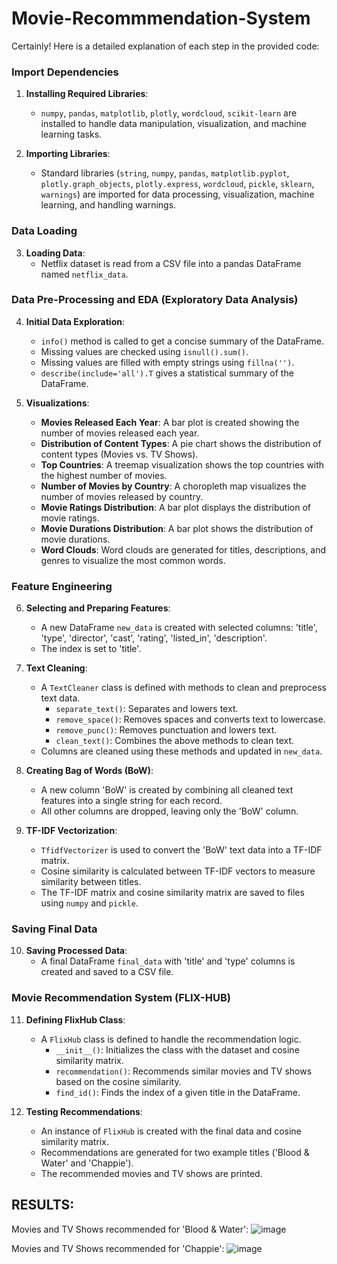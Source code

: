 # Movie-Recommmendation-System
Certainly! Here is a detailed explanation of each step in the provided code:

### Import Dependencies

1. **Installing Required Libraries**: 
    - `numpy`, `pandas`, `matplotlib`, `plotly`, `wordcloud`, `scikit-learn` are installed to handle data manipulation, visualization, and machine learning tasks.

2. **Importing Libraries**:
    - Standard libraries (`string`, `numpy`, `pandas`, `matplotlib.pyplot`, `plotly.graph_objects`, `plotly.express`, `wordcloud`, `pickle`, `sklearn`, `warnings`) are imported for data processing, visualization, machine learning, and handling warnings.

### Data Loading

3. **Loading Data**:
    - Netflix dataset is read from a CSV file into a pandas DataFrame named `netflix_data`.

### Data Pre-Processing and EDA (Exploratory Data Analysis)

4. **Initial Data Exploration**:
    - `info()` method is called to get a concise summary of the DataFrame.
    - Missing values are checked using `isnull().sum()`.
    - Missing values are filled with empty strings using `fillna('')`.
    - `describe(include='all').T` gives a statistical summary of the DataFrame.

5. **Visualizations**:
    - **Movies Released Each Year**: A bar plot is created showing the number of movies released each year.
    - **Distribution of Content Types**: A pie chart shows the distribution of content types (Movies vs. TV Shows).
    - **Top Countries**: A treemap visualization shows the top countries with the highest number of movies.
    - **Number of Movies by Country**: A choropleth map visualizes the number of movies released by country.
    - **Movie Ratings Distribution**: A bar plot displays the distribution of movie ratings.
    - **Movie Durations Distribution**: A bar plot shows the distribution of movie durations.
    - **Word Clouds**: Word clouds are generated for titles, descriptions, and genres to visualize the most common words.

### Feature Engineering

6. **Selecting and Preparing Features**:
    - A new DataFrame `new_data` is created with selected columns: 'title', 'type', 'director', 'cast', 'rating', 'listed_in', 'description'.
    - The index is set to 'title'.

7. **Text Cleaning**:
    - A `TextCleaner` class is defined with methods to clean and preprocess text data.
        - `separate_text()`: Separates and lowers text.
        - `remove_space()`: Removes spaces and converts text to lowercase.
        - `remove_punc()`: Removes punctuation and lowers text.
        - `clean_text()`: Combines the above methods to clean text.
    - Columns are cleaned using these methods and updated in `new_data`.

8. **Creating Bag of Words (BoW)**:
    - A new column 'BoW' is created by combining all cleaned text features into a single string for each record.
    - All other columns are dropped, leaving only the 'BoW' column.

9. **TF-IDF Vectorization**:
    - `TfidfVectorizer` is used to convert the 'BoW' text data into a TF-IDF matrix.
    - Cosine similarity is calculated between TF-IDF vectors to measure similarity between titles.
    - The TF-IDF matrix and cosine similarity matrix are saved to files using `numpy` and `pickle`.

### Saving Final Data

10. **Saving Processed Data**:
    - A final DataFrame `final_data` with 'title' and 'type' columns is created and saved to a CSV file.

### Movie Recommendation System (FLIX-HUB)

11. **Defining FlixHub Class**:
    - A `FlixHub` class is defined to handle the recommendation logic.
        - `__init__()`: Initializes the class with the dataset and cosine similarity matrix.
        - `recommendation()`: Recommends similar movies and TV shows based on the cosine similarity.
        - `find_id()`: Finds the index of a given title in the DataFrame.

12. **Testing Recommendations**:
    - An instance of `FlixHub` is created with the final data and cosine similarity matrix.
    - Recommendations are generated for two example titles ('Blood & Water' and 'Chappie').
    - The recommended movies and TV shows are printed.


## RESULTS:
Movies and TV Shows recommended for 'Blood & Water':
![image](https://github.com/SharmaAarohi/Movie-Recommmendation-System/assets/122620269/85123bc1-fdf8-4359-896e-e50ac3167f79)

Movies and TV Shows recommended for 'Chappie':
![image](https://github.com/SharmaAarohi/Movie-Recommmendation-System/assets/122620269/f8f39891-5295-4937-8f79-18cd5a961197)
